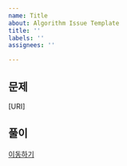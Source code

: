 ```yaml
---
name: Title
about: Algorithm Issue Template
title: ''
labels: ''
assignees: ''

---
```


## 문제

[URI]

## 풀이

[이동하기](URI)
